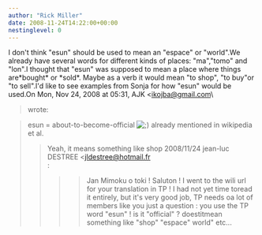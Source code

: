 ```yaml
---
author: "Rick Miller"
date: 2008-11-24T14:22:00+00:00
nestinglevel: 0
---
```

I don't think "esun" should be used to mean an "espace" or "world".We already have several words for different kinds of places: "ma","tomo" and "lon".I thought that "esun" was supposed to mean a place where things are\*bought\* or \*sold\*. Maybe as a verb it would mean "to shop", "to buy"or "to sell".I'd like to see examples from Sonja for how "esun" would be used.On Mon, Nov 24, 2008 at 05:31, AJK <[ikojba@gmail.com](mailto://ikojba@gmail.com)\
> wrote:

> esun = about-to-become-official ![;)](images/smilies/icon_e_wink.gif "Wink") already mentioned in wikipedia et al.
>> Yeah, it means something like shop
>> 2008/11/24 jean-luc DESTREE <[jldestree@hotmail.fr](mailto://jldestree@hotmail.fr)\
>:
>>>> Jan Mimoku o toki ! Saluton !
>>>> I went to the wili url for your translation in TP ! I had not yet time toread it entirely, but it's very good job, TP needs oa lot of members like you
>>>> just a question : you use the TP word "esun" ! is it "official" ? doestitmean something like "shop" "espace" world" etc...
>>